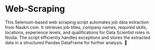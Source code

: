 # Web-Scraping



This Selenium-based web scraping script automates job data extraction from Naukri.com. It retrieves job titles, company names, required skills, locations, experience levels, and qualifications for Data Scientist roles in Noida. The script efficiently handles exceptions and stores the extracted data in a structured Pandas DataFrame for further analysis. 🚀
